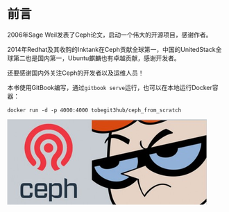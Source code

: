 # 前言

2006年Sage Weil发表了Ceph论文，启动一个伟大的开源项目，感谢作者。

2014年Redhat及其收购的Inktank在Ceph贡献全球第一，中国的UnitedStack全球第二也是国内第一，Ubuntu麒麟也有卓越贡献，感谢开发者。

还要感谢国内外关注Ceph的开发者以及运维人员！

本书使用GitBook编写，通过`gitbook serve`运行，也可以在本地运行Docker容器：

```
docker run -d -p 4000:4000 tobegit3hub/ceph_from_scratch
```

![](ceph_company.jpg)